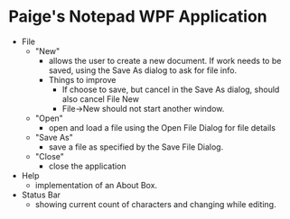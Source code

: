 # Paige's Notepad WPF Application

- File 
  - "New" 
    - allows the user to create a new document. If work needs to be saved, using the Save As dialog to ask for file info.
    - Things to improve
      -  If choose to save, but cancel in the Save As dialog, should also cancel File New
      -  File->New should not start another window.
  - "Open" 
    - open and load a file using the Open File Dialog for file details
  - "Save As"
    - save a file as specified by the Save File Dialog.
  - "Close"
    - close the application
- Help
  - implementation of an About Box.
- Status Bar
  - showing current count of characters and changing while editing. 
